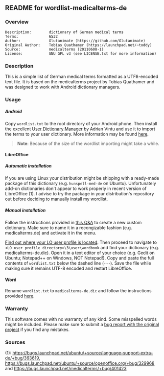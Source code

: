 ## README for wordlist-medicalterms-de


### Overview

    Description:        dictionary of German medical terms
    Terms:              6532
    Author:             Glutanimate (https://github.com/Glutanimate)
    Original Author:    Tobias Quathamer (https://launchpad.net/~toddy)
    Source:             medicalterms (20110608-1)
    License:            GNU GPL v3 (see LICENSE.txt for more information)


### Description

This is a simple list of German medical terms formatted as a UTF8-encoded text file. It is based on the medicalterms project by Tobias Quathamer and was designed to work with Android dictionary managers.


### Usage

##### **Android**

Copy `wordlist.txt` to the root directory of your Android phone. Then install the excellent [User Dictionary Manager](https://play.google.com/store/apps/details?id=com.usr.dict.mgr) by Adrian Vintu and use it to import the terms to your user dictionary. More information may be found [here](http://udm.adrianvintu.com/). 
> **Note**: Because of the size of the wordlist importing might take a while.

#### **LibreOffice**

##### *Automatic installation*

If you are using Linux your distribution might be shipping with a ready-made package of this dictionary (e.g. `hunspell-med-de` on Ubuntu). Unfortunately add-on dictionaries don't appear to work properly in recent version of LibreOffice (1). I advise to try the package in your distribution's repository out before deciding to manually install my wordlist. 

##### *Manual installation*

Follow the instructions provided in [this Q&A](http://ask.libreoffice.org/en/question/11170/create-basic-english-dictionary/?answer=11187#post-id-11187) to create a new custom dictionary. Make sure to name it in a recongizable fashion (e.g. medicalterms.de) and activate it in the menu. 

[Find out where your LO user profile is located](https://wiki.documentfoundation.org/UserProfile#User_profile_location). Then proceed to navigate to `<LO user profile directory>\3\user\wordbook` and find your dictionary (e.g. medicalterms-de.dic). Open it in a text editor of your choice (e.g. Gedit on Ubuntu; Notepad++ on Windows, NOT Notepad!). Copy and paste the full contents of `wordlist.txt` below the dashed line (`---`). Save the file while making sure it remains UTF-8 encoded and restart LibreOffice.

#### **Word**

Rename `wordlist.txt` to `medicalterms-de.dic` and follow the instructions provided [here](http://support.microsoft.com/kb/322198).


### Warranty

This software comes with no warranty of any kind. Some misspelled words might be included. Please make sure to submit a [bug report with the original project](https://bugs.launchpad.net/medicalterms) if you find any mistakes.

### Sources

(1): https://bugs.launchpad.net/ubuntu/+source/language-support-extra-de/+bug/363619, https://bugs.launchpad.net/ubuntu/+source/openoffice.org/+bug/329968 and https://bugs.launchpad.net/medicalterms/+bug/401423

